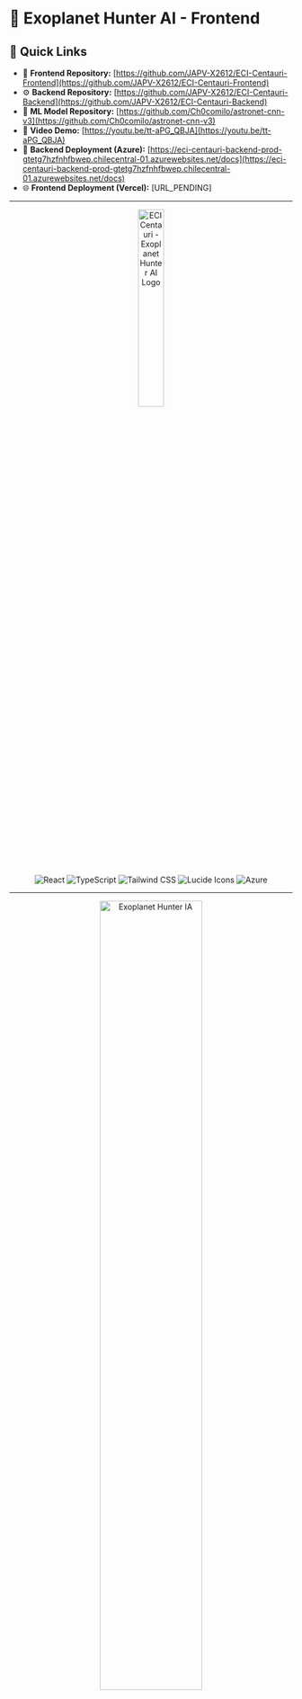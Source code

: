 # 🌌 Exoplanet Hunter AI - Frontend

## 🔗 Quick Links

- 📱 **Frontend Repository:** [https://github.com/JAPV-X2612/ECI-Centauri-Frontend](https://github.com/JAPV-X2612/ECI-Centauri-Frontend)
- ⚙️ **Backend Repository:** [https://github.com/JAPV-X2612/ECI-Centauri-Backend](https://github.com/JAPV-X2612/ECI-Centauri-Backend)
- 🤖 **ML Model Repository:** [https://github.com/Ch0comilo/astronet-cnn-v3](https://github.com/Ch0comilo/astronet-cnn-v3)
- 🎥 **Video Demo:** [https://youtu.be/tt-aPG_QBJA](https://youtu.be/tt-aPG_QBJA)
- 🚀 **Backend Deployment (Azure):** [https://eci-centauri-backend-prod-gtetg7hzfnhfbwep.chilecentral-01.azurewebsites.net/docs](https://eci-centauri-backend-prod-gtetg7hzfnhfbwep.chilecentral-01.azurewebsites.net/docs)
- 🌐 **Frontend Deployment (Vercel):** [URL_PENDING]

---

<!-- Logo placeholder -->
<div align="center">
  <img src="public/eci-centauri-logo-blue.png" alt="ECI Centauri - Exoplanet Hunter AI Logo" width="30%">
</div>

<div align="center">

![React](https://img.shields.io/badge/React-19.1.1-61DAFB?style=for-the-badge&logo=react&logoColor=black)
![TypeScript](https://img.shields.io/badge/TypeScript-5.0+-3178C6?style=for-the-badge&logo=typescript&logoColor=white)
![Tailwind CSS](https://img.shields.io/badge/Tailwind_CSS-3.4.1-06B6D4?style=for-the-badge&logo=tailwindcss&logoColor=white)
![Lucide Icons](https://img.shields.io/badge/Lucide-Icons-F56565?style=for-the-badge&logo=lucide&logoColor=white)
![Azure](https://img.shields.io/badge/Azure-Static_Web_Apps-0078D4?style=for-the-badge&logo=microsoftazure&logoColor=white)

</div>

---

<div align="center">
  <img src="/public/exoplanet-hunter-ia.png" alt="Exoplanet Hunter IA" width="60%" height="auto">
</div>

---
## 📋 **Table of Contents**

- [Overview](#-overview)
- [Features](#-features)
- [Tech Stack](#-tech-stack)
- [Architecture](#-architecture)
- [Prerequisites](#-prerequisites)
- [Installation](#-installation)
- [Configuration](#-configuration)
- [Running the Application](#-running-the-application)
- [Building for Production](#-building-for-production)
- [Project Structure](#-project-structure)
- [Component Documentation](#-component-documentation)
- [Customization](#-customization)
- [Development Team](#-development-team)
- [License](#-license)

---

## 🌟 **Overview**

**Exoplanet Hunter AI** is a modern web application developed for the [NASA International Space Apps Challenge 2025](https://www.spaceappschallenge.org/2025/challenges/a-world-away-hunting-for-exoplanets-with-ai/). This interactive frontend provides an intuitive interface for astronomers and citizen scientists to **analyze transit light curves**, **detect exoplanets using AI models**, and **explore astronomical data** in real-time.

The application features a **NASA-themed dark blue design**, **responsive UI**, and seamless integration with the backend API for machine learning predictions.

---

## ✨ **Features**

### 🔐 **Authentication System**
- **User registration** with profile photo upload
- **Login system** with JWT token management
- **Continue without account** option for guest users
- **Password recovery** flow
- **Secure token storage** in localStorage

### 🎨 **User Interface**
- **NASA-inspired dark blue theme** (#0b3d91 - official NASA blue)
- **Responsive design** for desktop, tablet, and mobile
- **Animated star background** for immersive space experience
- **Interactive transit light curves** visualization
- **Real-time AI prediction** display with confidence scores

### 👤 **User Profile Management**
- **Personal dashboard** with analysis history
- **Achievement system** tracking discoveries
- **Query history** with filtering and export
- **Profile customization** with photo upload
- **Global leaderboard** rankings

### 🤖 **AI Integration**
- **CNN Model**: Convolutional Neural Network specifically trained for exoplanet detection
- **Real-time predictions** with confidence metrics
- **Model performance visualization** with accuracy, loss, and metrics charts
- **FITS file upload support** with data source selection (TESS, Kepler, K2)
- **Analysis export** in CSV and XLSX formats

### 📊 **Data Visualization**
- **Transit light curve** plotting with real-time animation
- **3D exoplanet models** viewer with 5 different GLTF models
  - Auto-rotation every 20 seconds between models
  - Manual model selection with navigation buttons
  - Interactive camera controls and smooth transitions
  - Optimized zoom levels for each model
- **Model performance metrics** (accuracy, precision, recall, F1-score)
- **Statistical summaries** of analysis results
- **Interactive charts** with hover details and tooltips

### 🌍 **NASA API Integration**
- **NASA WMTS (Web Map Tile Service)** for lunar imagery
  - Real-time Moon surface visualization
  - Tile-based map rendering
  - Zoom and pan controls
  - Environment variable configuration for API keys

### � **Data Import/Export**
- **FITS file upload** with validation (.fits format only)
- **Data source selection**: TESS, Kepler, K2 telescope missions
- **Export formats**: CSV (data analysis) and XLSX (Excel spreadsheets)
- **Format preview** with detailed descriptions

### �📰 **Community & Sharing Features**
- **News panel** with latest exoplanet discoveries
- **Educational facts carousel** with 11 comprehensive exoplanet facts
- **Share discoveries** with dual functionality:
  - Copy-to-clipboard for instant link sharing
  - **QR Code generation** with unique session IDs for each user
  - Download QR codes as PNG images
  - Automatic URL generation with session tracking
- **About Us** section with pyramid team structure:
  - Coach profile at the top
  - Team members organized in rows (3-3 layout)
  - Profile photos with GitHub links
  - University branding integration
- **References modal** with comprehensive bibliography:
  - 21 bibliographic references in APA 7th format
  - 3 AI/ML tool acknowledgments
  - Organized by categories

### 🎬 **Interactive Elements**
- **Transit GIF visualization** with clickable GitHub attribution
- **Animated star background** for immersive space experience
- **Loading states** and progress indicators
- **Modal system** for About Us, Share, and References
- **Responsive card designs** with hover effects

---

## 🛠️ **Tech Stack**

### **Frontend Framework**
- **React** `19.1.1` - Latest version with concurrent features
- **TypeScript** `5.0+` - Type-safe JavaScript superset
- **Create React App** - Zero-configuration setup

### **Styling & UI**
- **Tailwind CSS** `3.4.1` - Utility-first CSS framework
- **Custom NASA Theme** - Extended color palette with nasa-50 to nasa-900
- **Lucide React** `0.544.0` - Beautiful, consistent icon library
- **CSS Animations** - Custom keyframes for star background
- **QRCode** `1.5.4` - QR code generation for sharing functionality
- **Google Model Viewer** `3.3.0` - 3D GLTF model rendering via CDN

### **State Management**
- **React Hooks** (useState, useEffect, custom hooks)
- **Custom Hooks** - useCyclicIndex, useModal for reusable logic
- **Context API Ready** - Prepared for global state management

### **Development Tools**
- **ESLint** - Code quality and consistency
- **React Testing Library** - Component testing
- **Web Vitals** - Performance monitoring
- **Autoprefixer** - CSS vendor prefixing

---

## 🏗️ **Architecture**

The project follows a **component-based architecture** optimized for React:

```
┌────────────────────────────────────────────┐
│         User Browser (Client-Side)         │
└───────────────┬────────────────────────────┘
                │ HTTP/HTTPS
                ↓
┌────────────────────────────────────────────┐
│      React Application (SPA) - Azure       │
│  ┌──────────────────────────────────────┐  │
│  │        Pages (View Layer)            │  │
│  │  Login, Signup, Profile, Dashboard   │  │
│  └────────────┬─────────────────────────┘  │
│               ↓                            │
│  ┌──────────────────────────────────────┐  │
│  │    Components (UI Building Blocks)   │  │
│  │  Common, Dashboard, Modals, Forms    │  │
│  └────────────┬─────────────────────────┘  │
│               ↓                            │
│  ┌──────────────────────────────────────┐  │
│  │    Hooks & State Management          │  │
│  │  useCyclicIndex, useModal, useState  │  │
│  └────────────┬─────────────────────────┘  │
│               ↓                            │
│  ┌──────────────────────────────────────┐  │
│  │    Constants & Types (Data Layer)    │  │
│  │  Team Members, Mock Data, Schemas    │  │
│  └──────────────────────────────────────┘  │
└───────────────┬────────────────────────────┘
                │ Axios/Fetch API
                ↓
┌────────────────────────────────────────────┐
│       FastAPI Backend (REST API)           │
│           App Service (Azure)              │
└────────────────────────────────────────────┘
```

### **Architecture Principles**

| Principle | Implementation |
|-----------|----------------|
| **Separation of Concerns** | Pages, Components, Hooks, Constants in separate directories |
| **Component Reusability** | Common components (Header, Footer, Modals) used across pages |
| **Type Safety** | TypeScript interfaces for all data structures |
| **Single Responsibility** | Each component handles one specific UI concern |
| **DRY (Don't Repeat Yourself)** | Custom hooks for shared logic (useCyclicIndex, useModal) |

---

## 📦 **Prerequisites**

Before installation, ensure you have the following installed:

- **Node.js** `18.0+` or higher - [Download](https://nodejs.org/)
- **npm** `9.0+` or **yarn** `1.22+` - Comes with Node.js
- **Git** - [Download](https://git-scm.com/downloads)
- **Code Editor** - VS Code recommended with React extensions

---

## 🚀 **Installation**

### **1️⃣ Clone the Repository**

```bash
git clone https://github.com/JAPV-X2612/ECI-Centauri-Frontend.git
cd ECI-Centauri-Frontend
```

### **2️⃣ Install Dependencies**

Using **npm**:
```bash
npm install
```

Using **yarn**:
```bash
yarn install
```

This command will:
- Install all production dependencies (React, Tailwind CSS, Lucide React, QRCode)
- Install development dependencies (TypeScript types, testing libraries)
- Set up Tailwind CSS PostCSS configuration
- Configure Google Model Viewer for 3D models (loaded via CDN)

### **3️⃣ Verify Installation**

Check that all dependencies installed correctly:

```bash
npm list --depth=0
```

You should see:
- ✅ react@19.1.1
- ✅ tailwindcss@3.4.1
- ✅ lucide-react@0.544.0
- ✅ qrcode@1.5.4
- ✅ @types/react@19.1.17
- ✅ @types/qrcode@1.5.5

---

## ⚙️ **Configuration**

### **1️⃣ Tailwind CSS Configuration**

The project uses a custom NASA color theme. Configuration is in `tailwind.config.js`:

```javascript
module.exports = {
  content: ["./src/**/*.{js,jsx,ts,tsx}"],
  theme: {
    extend: {
      colors: {
        nasa: {
          50: '#e6f0ff',
          100: '#cce0ff',
          200: '#99c2ff',
          300: '#66a3ff',
          400: '#3385ff',
          500: '#0b3d91',  // Official NASA Blue
          600: '#093175',
          700: '#072558',
          800: '#05193c',
          900: '#020c1d',
        },
      },
    },
  },
  plugins: [],
}
```

### **2️⃣ Environment Variables**

Create `.env` file in the root directory for API and NASA configuration:

```bash
# API Configuration (Backend Integration)
REACT_APP_API_URL=http://localhost:8000/api/v1
REACT_APP_API_TIMEOUT=30000

# NASA API Configuration
REACT_APP_NASA_WMTS_URL=https://gibs.earthdata.nasa.gov/wmts/epsg4326/best
REACT_APP_NASA_API_KEY=your_nasa_api_key_here

# Feature Flags
REACT_APP_ENABLE_ANALYTICS=false
REACT_APP_ENABLE_AUTH=true
REACT_APP_ENABLE_3D_MODELS=true
```

**Getting NASA API Key:**
1. Visit [NASA APIs Portal](https://api.nasa.gov/)
2. Register for a free API key
3. Add the key to your `.env` file
4. Restart the development server

### **3️⃣ Public Assets**

Ensure the following assets are in the `public/` folder:
- `space-image.png` - Background for About Us modal
- `jesus-profile-photo.jpg` - Team member photo
- `daniel-profile-photo.png` - Team member photo
- `camilo-profile-photo.png` - Team member photo

---

## ▶️ **Running the Application**

### **Development Mode**

Start the React development server with hot-reload:

```bash
npm start
```

The application will open automatically at:
- **Local:** http://localhost:3000
- **Network:** http://[your-ip]:3000

**Features in Development Mode:**
- ⚡ Fast refresh (instant component updates)
- 🐛 Source maps for debugging
- 🔍 ESLint warnings in console
- 📊 React DevTools support

### **Test Mode**

Run the test suite in interactive watch mode:

```bash
npm test
```

Press `a` to run all tests, `q` to quit.

### **Production Preview**

Build and serve the production version locally:

```bash
npm run build
npx serve -s build
```

Access at: http://localhost:3000

---

## 🏗️ **Building for Production**

### **Create Production Build**

```bash
npm run build
```

This command will:
- ✅ Minify JavaScript and CSS
- ✅ Optimize images and assets
- ✅ Generate source maps
- ✅ Create `build/` folder with static files
- ✅ Add content hashes to filenames for cache busting

**Build Output:**
```
build/
├── static/
│   ├── css/
│   │   └── main.[hash].css
│   ├── js/
│   │   ├── main.[hash].js
│   │   └── [chunk].[hash].js
│   └── media/
│       └── [images]
├── index.html
├── favicon.ico
└── manifest.json
```

### **Analyze Bundle Size**

```bash
npm run build
npx source-map-explorer build/static/js/*.js
```

This opens an interactive treemap of your bundle composition.

---

## 📁 **Project Structure**

```
ECI-Centauri-Frontend/
│
├── public/
│   ├── favicon.ico
│   ├── index.html                    # HTML template
│   ├── logo192.png
│   ├── logo512.png
│   ├── manifest.json                 # PWA manifest
│   ├── robots.txt
│   ├── eci-centauri-logo-blue.png    # Main logo
│   ├── logo-escuela.jpg              # University logo
│   ├── transit-exoplanet.gif         # Transit animation
│   ├── space-image.png               # About Us background
│   ├── jesus-profile-photo.jpg       # Team member photo
│   ├── daniel-profile-photo.png      # Team member photo
│   ├── camilo-profile-photo.png      # Team member photo
│   └── exoplanets/                   # 3D GLTF models
│       ├── exoplanet_1/
│       │   ├── scene.gltf
│       │   ├── scene.bin
│       │   ├── textures/
│       │   └── license.txt
│       ├── exoplanet_2/
│       ├── exoplanet_3/
│       ├── exoplanet_4/
│       └── exoplanet_5/
│
├── src/
│   ├── components/
│   │   ├── common/
│   │   │   ├── index.ts              # Barrel exports
│   │   │   ├── StarsBg.tsx           # Animated star background
│   │   │   ├── Header.tsx            # App navigation header
│   │   │   ├── Footer.tsx            # Social media links & university logo
│   │   │   ├── Modals.tsx            # About Us & Share modals
│   │   │   └── ReferencesModal.tsx   # Bibliography & references
│   │   │
│   │   └── dashboard/
│   │       ├── index.ts              # Barrel exports
│   │       ├── TransitLightCurve.tsx # Main chart component
│   │       ├── AIPrediction.tsx      # Prediction results
│   │       ├── QuickActions.tsx      # FITS upload with source selection
│   │       ├── ModelSettings.tsx     # CNN model information
│   │       ├── TodayStats.tsx        # Daily statistics
│   │       ├── ModelPerformance.tsx  # Accuracy metrics
│   │       ├── NewsPanel.tsx         # Community news
│   │       ├── FactsCarousel.tsx     # 11 educational facts
│   │       ├── ActionButtons.tsx     # Export (CSV/XLSX) & Share
│   │       ├── NASAImagery.tsx       # NASA WMTS Moon imagery
│   │       └── PlanetVisualization.tsx # 3D GLTF exoplanet models
│   │
│   ├── pages/
│   │   ├── index.ts                  # Barrel exports
│   │   ├── LoginPage.tsx             # User login
│   │   ├── SignupPage.tsx            # User registration
│   │   ├── ForgotPasswordPage.tsx    # Password recovery
│   │   └── ProfilePage.tsx           # User profile & history
│   │
│   ├── hooks/
│   │   ├── index.ts                  # Barrel exports
│   │   ├── useCyclicIndex.ts         # Carousel navigation
│   │   └── useModal.ts               # Modal state management
│   │
│   ├── constants/
│   │   └── index.ts                  # App constants, mock data
│   │
│   ├── types/
│   │   └── index.ts                  # TypeScript interfaces
│   │
│   ├── App.tsx                       # Main app component
│   ├── App.css                       # App-specific styles
│   ├── index.tsx                     # React entry point
│   ├── index.css                     # Global styles + Tailwind
│   ├── setupTests.js                 # Jest configuration
│   └── reportWebVitals.js            # Performance metrics
│
├── .gitignore                        # Git ignore rules
├── package.json                      # Dependencies & scripts
├── package-lock.json                 # Locked dependency versions
├── tailwind.config.js                # Tailwind CSS config
├── postcss.config.js                 # PostCSS config
├── tsconfig.json                     # TypeScript config
├── README.md                         # This file
└── LICENSE                           # Project license
```

### **Key Directories Explained**

| Directory | Purpose |
|-----------|---------|
| `src/components/common/` | Reusable UI components used across pages (Header, Footer, Modals) |
| `src/components/dashboard/` | Dashboard-specific components (charts, stats, predictions) |
| `src/pages/` | Full page components (Login, Signup, Profile, Dashboard) |
| `src/hooks/` | Custom React hooks for shared logic |
| `src/constants/` | Static data (team members, news, facts, mock user data) |
| `src/types/` | TypeScript type definitions and interfaces |
| `public/` | Static assets served directly (images, icons, manifest) |

---

## 📚 **Component Documentation**

### **Page Components**

#### **LoginPage**
```typescript
interface LoginPageProps {
  onLogin: () => void;
  onNavigateToSignup: () => void;
  onNavigateToForgot: () => void;
  onContinueWithoutAccount: () => void;
}
```
**Features:**
- Email/password authentication
- Show/hide password toggle
- Remember me checkbox
- Guest access option

#### **ProfilePage**
```typescript
interface ProfilePageProps {
  userData: UserData;
  analysisHistory: AnalysisHistoryItem[];
  achievements: Achievement[];
  recentActivity: ActivityItem[];
  onBackToMain: () => void;
  onSignOut: () => void;
}
```
**Features:**
- User statistics dashboard
- Analysis history table with filtering
- Achievement showcase
- Activity timeline
- Profile editing modal

### **Dashboard Components**

#### **TransitLightCurve**
Displays the main transit light curve chart with animation.
- Real-time data plotting
- Analysis state indicator
- Interactive hover effects

#### **AIPrediction**
Shows AI model prediction results with confidence score.
- Color-coded confidence levels (green/yellow/red)
- Probability percentage
- Detection status badge

#### **ModelSettings**
Allows users to configure AI model hyperparameters.
- Model type selection (CNN, SVM, RL, RF)
- Learning rate adjustment
- Epoch configuration

### **Common Components**

#### **Header**
```typescript
interface HeaderProps {
  isLoggedIn: boolean;
  userData?: UserData;
  onAboutClick: () => void;
  onSignInClick: () => void;
  onProfileClick: () => void;
}
```

#### **AboutUsModal**
Displays team information with profile photos and GitHub links.
- Conditional photo display (photo or initials)
- GitHub profile links
- Space background image
- Colombia flag emoji

#### **ShareModal**
```typescript
interface ShareModalProps {
  isOpen: boolean;
  onClose: () => void;
}
```
**Features:**
- Copy app URL to clipboard
- Visual feedback on copy
- NASA-themed styling

---

## 🎨 **Customization**

### **Change Theme Colors**

Edit `tailwind.config.js` to customize the NASA color palette:

```javascript
colors: {
  nasa: {
    500: '#0b3d91',  // Change this to your primary color
    // ... other shades
  },
}
```

Run `npm start` to see changes (hot reload enabled).

### **Add New Team Member**

Edit `src/constants/index.ts`:

```typescript
export const TEAM_MEMBERS: TeamMember[] = [
  // ... existing members
  {
    name: "New Member Name",
    github: "github-username",
    photo: "NMN",
    photoUrl: "/new-member-photo.jpg" // Optional
  }
];
```

Add photo to `public/` folder if using `photoUrl`.

### **Modify Facts Carousel**

Edit `src/constants/index.ts`:

```typescript
export const EXOPLANET_FACTS: string[] = [
  "Your custom fact here...",
  // ... more facts
];
```

### **Change Model Types**

Edit `src/components/dashboard/ModelSettings.tsx`:

```typescript
<select>
        <option>Your Custom Model</option>
<option>Another Model</option>
</select>
```

---

## 🐛 **Common Issues & Solutions**

### **Issue: npm start fails with "port already in use"**

**Solution:**
```bash
# Windows
netstat -ano | findstr :3000
taskkill /PID [process-id] /F

# macOS/Linux
lsof -ti:3000 | xargs kill -9
```

Or use a different port:
```bash
PORT=3001 npm start
```

### **Issue: Tailwind styles not applying**

**Solutions:**
1. Verify `tailwind.config.js` content paths include all source files
2. Restart development server: `Ctrl+C` then `npm start`
3. Clear cache: `rm -rf node_modules/.cache`

### **Issue: TypeScript errors after updates**

**Solution:**
```bash
npm install --save-dev @types/react@latest @types/react-dom@latest
npm start
```

### **Issue: Build fails with "out of memory"**

**Solution:**
```bash
# Increase Node.js memory limit
NODE_OPTIONS=--max-old-space-size=4096 npm run build
```

### **Issue: Images not loading from public folder**

**Solution:**
- Use absolute paths: `/image.png` (not `./image.png`)
- Verify file is in `public/` folder
- Check filename spelling and case sensitivity
- Restart dev server after adding new public assets

---

## 🚢 **Deployment**

### **Azure Static Web Apps**

1. **Create Static Web App** in Azure Portal
2. **Connect to GitHub** repository
3. **Configure build settings:**
   ```yaml
   app_location: "/"
   api_location: ""
   output_location: "build"
   app_build_command: "npm run build"
   ```
4. **Set environment variables** in Azure Portal (Configuration)
5. **Push to GitHub** - automatic deployment via GitHub Actions

**Detailed guide:** [Azure Static Web Apps Documentation](https://learn.microsoft.com/en-us/azure/static-web-apps/)

### **Netlify**

```bash
npm run build
npx netlify-cli deploy --prod --dir=build
```

### **Vercel**

```bash
npm run build
npx vercel --prod
```

### **GitHub Pages**

1. Install `gh-pages`:
   ```bash
   npm install --save-dev gh-pages
   ```

2. Add to `package.json`:
   ```json
   "homepage": "https://yourusername.github.io/ECI-Centauri-Frontend",
   "scripts": {
     "predeploy": "npm run build",
     "deploy": "gh-pages -d build"
   }
   ```

3. Deploy:
   ```bash
   npm run deploy
   ```

---

## 🆕 **New Features & Recent Updates**

### **3D Exoplanet Visualization**
The application now includes an interactive 3D model viewer featuring:
- **5 High-quality GLTF models** of different exoplanets
- **Automatic rotation** every 20 seconds between models
- **Manual navigation** with numbered buttons (1-5)
- **Optimized camera distances** for each model (Model 1 at 105%, Models 2-5 at 250% zoom)
- **Interactive controls** with auto-rotation and camera orbit
- **Loading indicators** and smooth transitions
- **Model names** displayed with progress indicators

**Technical Implementation:**
- Uses Google Model Viewer 3.3.0 embedded in iframe
- GLTF models stored in `public/exoplanets/exoplanet_1` through `exoplanet_5`
- Each model includes: `scene.gltf`, `scene.bin`, textures folder, and license
- NASA-themed gradient background with border styling
- Height optimized at 320px (h-80) for visibility

### **QR Code Sharing System**
Enhanced the Share Discovery modal with dual sharing options:

**Copy Link Feature:**
- Generates unique session ID for each user
- Format: `https://domain.com/?session={unique-id}`
- One-click copy to clipboard with visual feedback
- Session tracking for analytics

**QR Code Feature:**
- Auto-generates QR code when modal opens
- **256x256 pixel resolution** for optimal scanning
- **NASA blue colors** (#1e40af dark, #ffffff light)
- **Download functionality** - save QR as PNG image
- **Loading state** with spinner during generation
- **Responsive layout** with white background for contrast

**Technical Implementation:**
- Uses `qrcode` library v1.5.4
- Generates QR on modal open via useEffect hook
- Maintains unique session ID using useState with initializer function
- Error handling for QR generation failures

### **NASA WMTS Integration**
Real-time lunar imagery from NASA's Global Imagery Browse Services:

**Features:**
- **Web Map Tile Service (WMTS)** for Moon surface visualization
- **Tile-based rendering** with proper coordinate system
- **Configurable via environment variables** for API keys
- **Error handling** for tile loading failures
- **Responsive container** with gradient background

**Technical Details:**
- Base URL: `https://gibs.earthdata.nasa.gov/wmts/epsg4326/best`
- Tile format: PNG with 256x256 resolution
- Default coordinates: Zoom 0, Row 0, Col 0
- Environment variable: `REACT_APP_NASA_WMTS_URL`

### **FITS File Upload System**
Specialized data upload for astronomical telescope missions:

**Supported Formats:**
- **.fits files only** (Flexible Image Transport System)
- File validation with accept attribute
- Visual feedback for selected files

**Data Source Selection:**
- **TESS** (Transiting Exoplanet Survey Satellite)
- **Kepler** Space Telescope
- **K2** Mission (Kepler's extended mission)
- Interactive button selection with NASA-themed styling

**UI Components:**
- Modal with file input and drag-drop support
- Source selection with visual indicators
- Upload progress feedback
- Cancel and confirm actions

### **Export Format Selection**
Professional data export with format options:

**Available Formats:**
- **CSV** - Comma-separated values
  - Compatible with Excel and data analysis tools
  - Lightweight and universal format
- **XLSX** - Excel spreadsheet
  - Native Excel format
  - Supports formatting and multiple sheets
  - Professional appearance

**UI Design:**
- Card-based format selection
- Icons: FileText (CSV), FileSpreadsheet (XLSX)
- Color coding: NASA blue (CSV), Green (XLSX)
- Radio button-style selection
- Detailed format descriptions

### **References & Bibliography**
Comprehensive academic references modal:

**Content Structure:**
- **21 Bibliographic References** in APA 7th Edition format
- **3 AI/ML Tool Acknowledgments**
- Organized sections with visual separation
- NASA blue and standard blue color schemes

**Reference Categories:**
1. Exoplanet detection methodology
2. Transit photometry techniques
3. Machine learning applications
4. NASA mission data (Kepler, TESS, K2)
5. Data processing and analysis
6. CNN architectures for astronomy

**Technical Tools Cited:**
- TensorFlow & Keras
- Scikit-learn
- NASA Exoplanet Archive

### **Educational Content Updates**

**11 Comprehensive Exoplanet Facts:**
1. Over 5,000 confirmed exoplanets discovered
2. Transit method explanation (planet crosses star)
3. Kepler Space Telescope discoveries (2,700+ exoplanets)
4. Super-Earths characteristics
5. Hot Jupiters and their properties
6. Habitable zone definition
7. TRAPPIST-1 system (7 Earth-sized planets)
8. AI/ML in exoplanet detection
9. Proxima Centauri b proximity (4.24 light-years)
10. Future missions: JWST and Nancy Grace Roman
11. Citizen science contribution opportunities

**Interactive Transit GIF:**
- Visual demonstration of transit method
- Clickable with GitHub repository attribution
- External link opens in new tab
- Responsive sizing and rounded styling

### **Team Structure Updates**

**Pyramid Organization:**
- **Coach at top**: Full-width profile (Wilmer as coach)
- **Row 1**: 3 team members in grid layout
- **Row 2**: 3 team members in grid layout
- Profile photos with GitHub links
- Role-based filtering (coach vs members)

**University Branding:**
- Logo positioned near social media icons
- Height: h-10 (40px) for consistency
- Maintains aspect ratio
- Grayscale filter with hover color transition

### **AI Chatbot - Starburst** 🤖✨

**Interactive Space Guide:**
A floating chatbot positioned in the bottom-right corner that helps users understand celestial objects and exoplanet detection using Claude AI.

**Design Features:**
- **Space Pet Mascot**: "Starburst" ✨ - friendly star character
- **Floating Button**: Pulsing gradient button with online indicator
- **Modern Chat Interface**:
  - 96px width × 600px height (expandable)
  - Gradient header (purple to blue)
  - Smooth animations and transitions
  - Minimize/maximize functionality
  - Auto-scroll to latest messages

**UI Components:**
- **Avatar**: Gradient star emoji (✨) with green online status
- **Message Bubbles**:
  - User: Purple-blue gradient, right-aligned
  - Bot: Dark slate with purple border, left-aligned
- **Typing Indicator**: Animated dots during bot response
- **Input Field**: Rounded with send button
- **Timestamps**: Shows message time in 12-hour format

**Functionality:**
- **Object Classification**: Identifies asteroids, stars, comets, etc.
- **Exoplanet Information**: Explains transit method and detection
- **Educational Responses**: Teaches about NASA missions (Kepler, TESS, K2)
- **Conversational AI**: Natural language understanding via Claude API
- **Context Awareness**: Distinguishes between exoplanets and other objects

**Claude AI Integration:**
- Model: Claude 3 Sonnet (anthropic-version: 2023-06-01)
- Max tokens: 1024 per response
- Custom system prompt for space education
- Error handling and fallback responses
- Conversation history support

**Technical Implementation:**
- Component: `src/components/common/SpaceChatbot.tsx`
- API Service: `src/services/claudeAPI.ts`
- State Management: React hooks (useState, useEffect, useRef)
- Animations: Tailwind CSS with custom transitions
- Fixed positioning: `fixed bottom-6 right-6 z-50`

**Environment Configuration:**
```bash
REACT_APP_CLAUDE_API_KEY=your_claude_api_key_here
```

**Getting Claude API Key:**
1. Visit [Anthropic Console](https://console.anthropic.com/)
2. Sign up or log in
3. Navigate to API Keys section
4. Create new API key
5. Add to `.env` file
6. Restart development server

**Example Interactions:**
- "What is an exoplanet?" → Explains exoplanets and transit method
- "Is this an asteroid?" → Identifies object type and key differences
- "Tell me about Kepler" → Information about NASA's Kepler mission
- "How does the AI work?" → Explains CNN model and detection process

**Accessibility:**
- Keyboard navigation (Enter to send)
- Focus management when opening
- ARIA labels for screen readers
- High contrast colors for readability
- Responsive sizing for mobile devices

---

## 👥 **Development Team**

<table>
  <tr>
    <td align="center">
      <a href="https://github.com/JAPV-X2612">
        <img src="https://github.com/JAPV-X2612.png" width="100px;" alt="Jesús Alfonso Pinzón Vega"/>
        <br />
        <sub><b>Jesús Alfonso Pinzón Vega</b></sub>
      </a>
      <br />
      <sub>Full Stack Developer</sub>
    </td>
    <td align="center">
      <a href="https://github.com/AnderssonProgramming">
        <img src="https://github.com/AnderssonProgramming.png" width="100px;" alt="Andersson David Sánchez Méndez"/>
        <br />
        <sub><b>Andersson David Sánchez Méndez</b></sub>
      </a>
      <br />
      <sub>Full Stack Developer</sub>
    </td>
  </tr>
  <tr>
  </tr>
</table>

---

## 📄 **License**

This project is licensed under the **Apache-2.0 License** - see the [LICENSE](LICENSE) file for details.

---

## 🙏 **Acknowledgments**

- **NASA Space Apps Challenge** for the inspiration and challenge
- **React Team** for the amazing framework
- **Tailwind Labs** for the CSS framework
- **Lucide** for the beautiful icon library
- **Microsoft Azure** for hosting infrastructure
- **Create React App** team for the excellent tooling

---

## 📞 **Support**

For questions, issues, or contributions:

- **Issues:** [GitHub Issues](https://github.com/JAPV-X2612/ECI-Centauri-Frontend/issues)
- **Live Demo:** [Coming Soon]
- **Backend API:** [ECI-Centauri-Backend Repository](https://github.com/JAPV-X2612/ECI-Centauri-Backend)
- **Email:** japinzonv@escuelaing.edu.co

---

## 🚀 **Quick Start Commands**

```bash
# Clone repository
git clone https://github.com/JAPV-X2612/ECI-Centauri-Frontend.git

# Install dependencies
cd ECI-Centauri-Frontend
npm install

# Run development server
npm start

# Run tests
npm test

# Build for production
npm run build

# Serve production build locally
npx serve -s build
```

---

<div align="center">
  <p>Made with ❤️ for NASA Space Apps Challenge 2025</p>
  <p><strong>A World Away: Hunting for Exoplanets with AI</strong></p>
  <p>🌟 Star this repository if you find it helpful!</p>
</div>
